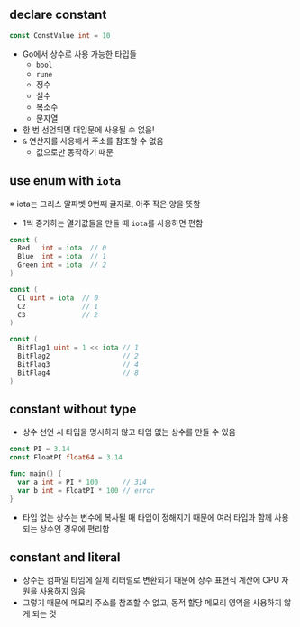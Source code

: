 ## declare constant

```go
const ConstValue int = 10
```

- Go에서 상수로 사용 가능한 타입들
  - `bool`
  - `rune`
  - 정수
  - 실수
  - 복소수
  - 문자열
- 한 번 선언되면 대입문에 사용될 수 없음!
- `&` 연산자를 사용해서 주소를 참조할 수 없음
  - 값으로만 동작하기 때문

## use enum with `iota`

※ iota는 그리스 알파벳 9번째 글자로, 아주 작은 양을 뜻함

- 1씩 증가하는 열거값들을 만들 때 `iota`를 사용하면 편함

```go
const (
  Red   int = iota  // 0
  Blue  int = iota  // 1
  Green int = iota  // 2
)
```

```go
const (
  C1 uint = iota  // 0
  C2              // 1
  C3              // 2
)
```

```go
const (
  BitFlag1 uint = 1 << iota // 1
  BitFlag2                  // 2
  BitFlag3                  // 4
  BitFlag4                  // 8
)
```

## constant without type

- 상수 선언 시 타입을 명시하지 않고 타입 없는 상수를 만들 수 있음

```go
const PI = 3.14
const FloatPI float64 = 3.14

func main() {
  var a int = PI * 100      // 314
  var b int = FloatPI * 100 // error
}
```

- 타입 없는 상수는 변수에 복사될 때 타입이 정해지기 때문에 여러 타입과 함께 사용되는 상수인 경우에 편리함

## constant and literal

- 상수는 컴파일 타임에 실제 리터럴로 변환되기 때문에 상수 표현식 계산에 CPU 자원을 사용하지 않음
- 그렇기 때문에 메모리 주소를 참조할 수 없고, 동적 할당 메모리 영역을 사용하지 않게 되는 것
